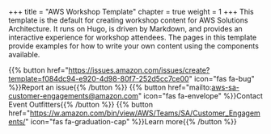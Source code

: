 +++
title = "AWS Workshop Template"
chapter = true
weight = 1
+++
This template is the default for creating workshop content for AWS Solutions Architecture. It runs on Hugo, is driven by Markdown, and provides an interactive experience for workshop attendees. The pages in this template provide examples for how to write your own content using the components available.

{{% button href="https://issues.amazon.com/issues/create?template=f084dc94-e920-4d98-80f7-252d5cc7ce00" icon="fas fa-bug" %}}Report an issue{{% /button %}}
{{% button href="mailto:aws-sa-customer-engagements@amazon.com" icon="fas fa-envelope" %}}Contact Event Outfitters{{% /button %}}
{{% button href="https://w.amazon.com/bin/view/AWS/Teams/SA/Customer_Engagements/" icon="fas fa-graduation-cap" %}}Learn more{{% /button %}}

